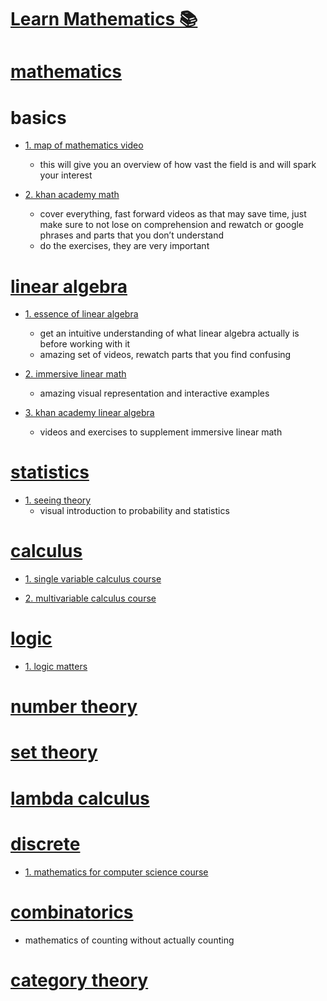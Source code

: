 # [Learn Mathematics 📚](https://my.mindnode.com/JD2DJUeZSAwQzyb5KceAZ6bfuYaLGqsDkpfZg1R2#275.3,166.4,0)

# [mathematics](https://www.wikiwand.com/en/Mathematics)


# basics


- [1. map of mathematics video](https://www.youtube.com/watch?v=OmJ-4B-mS-Y)
  - this will give you an overview of how vast the field is and will spark your interest

- [2. khan academy math](https://www.khanacademy.org/math)
  - cover everything, fast forward videos as that may save time, just make sure to not lose on comprehension and rewatch or google phrases and parts that you don’t understand  
  - do the exercises, they are very important


# [linear algebra](http://www.wikiwand.com/en/Linear_algebra)


- [1. essence of linear algebra](https://www.youtube.com/playlist?list=PLZHQObOWTQDPD3MizzM2xVFitgF8hE_ab)
  - get an intuitive understanding of what linear algebra actually is before working with it  
  - amazing set of videos, rewatch parts that you find confusing

- [2. immersive linear math](http://immersivemath.com/ila/index.html)
  - amazing visual representation and interactive examples

- [3. khan academy linear algebra](https://www.khanacademy.org/math/linear-algebra)
  - videos and exercises to supplement immersive linear math


# [statistics](http://www.wikiwand.com/en/Statistics)


- [1. seeing theory](http://students.brown.edu/seeing-theory/)
  - visual introduction to probability and statistics


# [calculus](http://www.wikiwand.com/en/Calculus)


- [1. single variable calculus course](https://ocw.mit.edu/courses/mathematics/18-01-single-variable-calculus-fall-2006/)

- [2. multivariable calculus course](https://ocw.mit.edu/courses/mathematics/18-02-multivariable-calculus-fall-2007/video-lectures/)


# [logic](http://www.wikiwand.com/en/Logic)


- [1. logic matters](http://www.logicmatters.net/resources/pdfs/TeachYourselfLogic2017.pdf)


# [number theory](http://www.wikiwand.com/en/Number_theory)


# [set theory](http://www.wikiwand.com/en/Set_theory)


# [lambda calculus](http://www.wikiwand.com/en/Lambda_calculus)


# [discrete](http://www.wikiwand.com/en/Discrete_mathematics)


- [1. mathematics for computer science course](https://ocw.mit.edu/courses/electrical-engineering-and-computer-science/6-042j-mathematics-for-computer-science-fall-2010/video-lectures/)


# [combinatorics](http://www.wikiwand.com/en/Combinatorics)

- mathematics of counting without actually counting


# [category theory](http://www.wikiwand.com/en/Category_theory)


